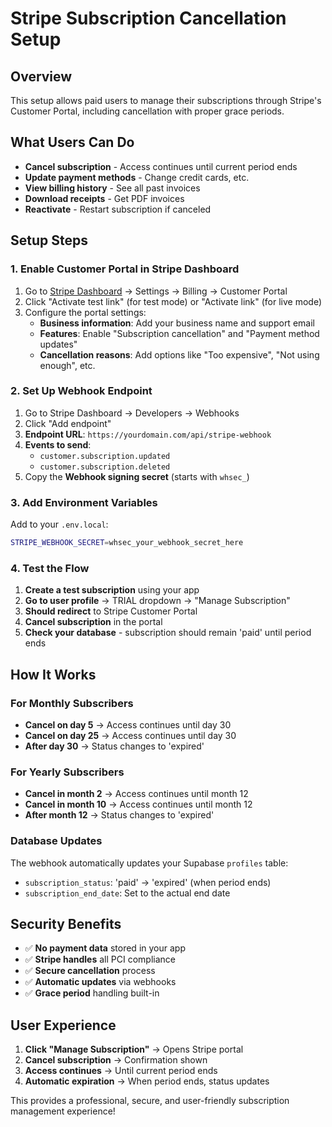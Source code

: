 # Stripe Subscription Cancellation Setup

## Overview
This setup allows paid users to manage their subscriptions through Stripe's Customer Portal, including cancellation with proper grace periods.

## What Users Can Do
- **Cancel subscription** - Access continues until current period ends
- **Update payment methods** - Change credit cards, etc.
- **View billing history** - See all past invoices
- **Download receipts** - Get PDF invoices
- **Reactivate** - Restart subscription if canceled

## Setup Steps

### 1. Enable Customer Portal in Stripe Dashboard
1. Go to [Stripe Dashboard](https://dashboard.stripe.com) → Settings → Billing → Customer Portal
2. Click "Activate test link" (for test mode) or "Activate link" (for live mode)
3. Configure the portal settings:
   - **Business information**: Add your business name and support email
   - **Features**: Enable "Subscription cancellation" and "Payment method updates"
   - **Cancellation reasons**: Add options like "Too expensive", "Not using enough", etc.

### 2. Set Up Webhook Endpoint
1. Go to Stripe Dashboard → Developers → Webhooks
2. Click "Add endpoint"
3. **Endpoint URL**: `https://yourdomain.com/api/stripe-webhook`
4. **Events to send**:
   - `customer.subscription.updated`
   - `customer.subscription.deleted`
5. Copy the **Webhook signing secret** (starts with `whsec_`)

### 3. Add Environment Variables
Add to your `.env.local`:
```bash
STRIPE_WEBHOOK_SECRET=whsec_your_webhook_secret_here
```

### 4. Test the Flow
1. **Create a test subscription** using your app
2. **Go to user profile** → TRIAL dropdown → "Manage Subscription"
3. **Should redirect** to Stripe Customer Portal
4. **Cancel subscription** in the portal
5. **Check your database** - subscription should remain 'paid' until period ends

## How It Works

### For Monthly Subscribers
- **Cancel on day 5** → Access continues until day 30
- **Cancel on day 25** → Access continues until day 30
- **After day 30** → Status changes to 'expired'

### For Yearly Subscribers  
- **Cancel in month 2** → Access continues until month 12
- **Cancel in month 10** → Access continues until month 12
- **After month 12** → Status changes to 'expired'

### Database Updates
The webhook automatically updates your Supabase `profiles` table:
- `subscription_status`: 'paid' → 'expired' (when period ends)
- `subscription_end_date`: Set to the actual end date

## Security Benefits
- ✅ **No payment data** stored in your app
- ✅ **Stripe handles** all PCI compliance
- ✅ **Secure cancellation** process
- ✅ **Automatic updates** via webhooks
- ✅ **Grace period** handling built-in

## User Experience
1. **Click "Manage Subscription"** → Opens Stripe portal
2. **Cancel subscription** → Confirmation shown
3. **Access continues** → Until current period ends
4. **Automatic expiration** → When period ends, status updates

This provides a professional, secure, and user-friendly subscription management experience!
